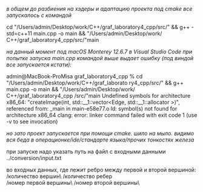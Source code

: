 *в общем до разбиения на хэдеры и адаптацию проекта под cmake все запускалось с командой*

cd "/Users/admin/Desktop/work/С++/graf_laboratory4_cpp/src/" && g++ -std=c++11 main.cpp -o main && "/Users/admin/Desktop/work/С++/graf_laboratory4_cpp/src/"main

*на данный момент под macOS Monterey 12.6.7 в Visual Studio Code при попытке запуска main.cpp командой выше выдает ошибку (под виндой все запускается кстати):*

admin@MacBook-ProMisa graf_laboratory4_cpp % cd "/Users/admin/Desktop/work/С++/graf_laborato
ry4_cpp/src/" && g++ main.cpp -o main && "/Users/admin/Desktop/work/С++/graf_laboratory4_cpp
/src/"main
Undefined symbols for architecture x86_64:
  "createImage(int, std::__1::vector<Edge, std::__1::allocator<Edge> >)", referenced from:
      _main in main-e58e77.o
ld: symbol(s) not found for architecture x86_64
clang: error: linker command failed with exit code 1 (use -v to see invocation)

*но зато проект запускается при помощи cmake. шило на мыло. видимо вся беда в операционке/ide/стандарте языка/прочих тонкостях железа*

при запуске надо указать путь на файл с входными данными ../conversion/input.txt

во входных данных, где лежит ребро между первой и второй вершиной:
/количество вершин\ /количество ребер\
/номер первой вершины\ /номер второй вершины\
 
